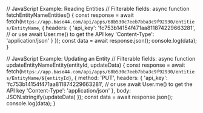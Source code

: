 // JavaScript Example: Reading Entities
// Filterable fields: 
async function fetchEntityNameEntities() {
    const response = await fetch(`https://app.base44.com/api/apps/68b530c7eeb7bba3c9f92930/entities/EntityName`, {
        headers: {
            'api_key': 'fc753b14154f471aa811874229663281', // or use await User.me() to get the API key
            'Content-Type': 'application/json'
        }
    });
    const data = await response.json();
    console.log(data);
}

// JavaScript Example: Updating an Entity
// Filterable fields: 
async function updateEntityNameEntity(entityId, updateData) {
    const response = await fetch(`https://app.base44.com/api/apps/68b530c7eeb7bba3c9f92930/entities/EntityName/${entityId}`, {
        method: 'PUT',
        headers: {
            'api_key': 'fc753b14154f471aa811874229663281', // or use await User.me() to get the API key
            'Content-Type': 'application/json'
        },
        body: JSON.stringify(updateData)
    });
    const data = await response.json();
    console.log(data);
}

